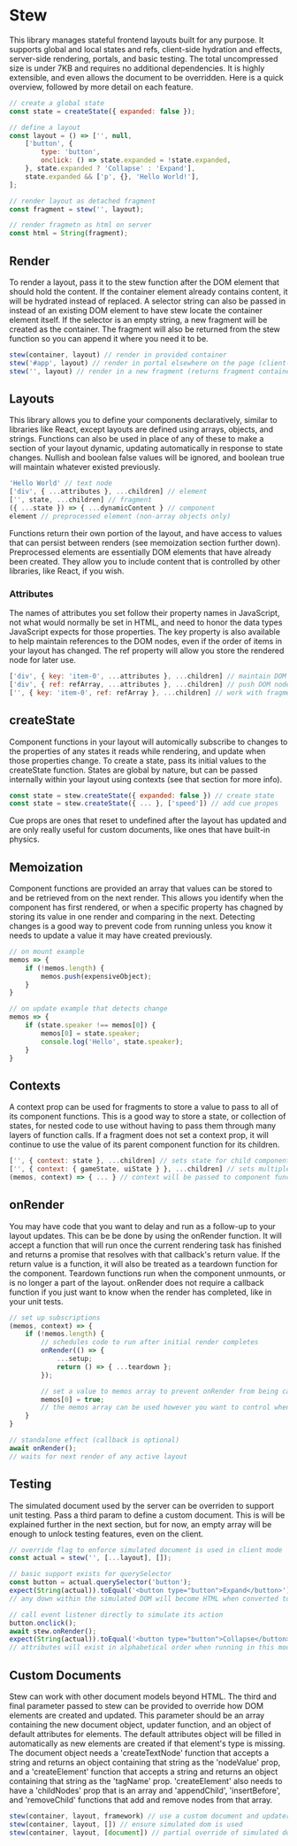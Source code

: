 # Stew
This library manages stateful frontend layouts built for any purpose. It supports global and local states and refs, client-side hydration and effects, server-side rendering, portals, and basic testing. The total uncompressed size is under 7KB and requires no additional dependencies. It is highly extensible, and even allows the document to be overridden. Here is a quick overview, followed by more detail on each feature.

```js
// create a global state
const state = createState({ expanded: false });

// define a layout
const layout = () => ['', null,
	['button', {
		type: 'button',
		onclick: () => state.expanded = !state.expanded,
	}, state.expanded ? 'Collapse' : 'Expand'],
	state.expanded && ['p', {}, 'Hello World!'],
];

// render layout as detached fragment
const fragment = stew('', layout);

// render fragmetn as html on server
const html = String(fragment);
```

## Render
To render a layout, pass it to the stew function after the DOM element that should hold the content. If the container element already contains content, it will be hydrated instead of replaced. A selector string can also be passed in instead of an existing DOM element to have stew locate the container element itself. If the selector is an empty string, a new fragment will be created as the container. The fragment will also be returned from the stew function so you can append it where you need it to be.

```js
stew(container, layout) // render in provided container
stew('#app', layout) // render in portal elsewhere on the page (client-side only)
stew('', layout) // render in a new fragment (returns fragment container)
```

## Layouts
This library allows you to define your components declaratively, similar to libraries like React, except layouts are defined using arrays, objects, and strings. Functions can also be used in place of any of these to make a section of your layout dynamic, updating automatically in response to state changes. Nullish and boolean false values will be ignored, and boolean true will maintain whatever existed previously.

```js
'Hello World' // text node
['div', { ...attributes }, ...children] // element
['', state, ...children] // fragment
({ ...state }) => { ...dynamicContent } // component
element // preprocessed element (non-array objects only)
```

Functions return their own portion of the layout, and have access to values that can persist between renders (see memoization section further down). Preprocessed elements are essentially DOM elements that have already been created. They allow you to include content that is controlled by other libraries, like React, if you wish.

### Attributes
The names of attributes you set follow their property names in JavaScript, not what would normally be set in HTML, and need to honor the data types JavaScript expects for those properties. The key property is also available to help maintain references to the DOM nodes, even if the order of items in your layout has changed. The ref property will allow you store the rendered node for later use.

```js
['div', { key: 'item-0', ...attributes }, ...children] // maintain DOM reference using key prop
['div', { ref: refArray, ...attributes }, ...children] // push DOM node to an array using ref prop
['', { key: 'item-0', ref: refArray }, ...children] // work with fragments as well, but ref will store parent node
```

## createState
Component functions in your layout will automically subscribe to changes to the properties of any states it reads while rendering, and update when those properties change. To create a state, pass its initial values to the createState function. States are global by nature, but can be passed internally within your layout using contexts (see that section for more info).

```js
const state = stew.createState({ expanded: false }) // create state
const state = stew.createState({ ... }, ['speed']) // add cue propes
```

Cue props are ones that reset to undefined after the layout has updated and are only really useful for custom documents, like ones that have built-in physics.

## Memoization
Component functions are provided an array that values can be stored to and be retrieved from on the next render. This allows you identify when the component has first rendered, or when a specific property has chagned by storing its value in one render and comparing in the next. Detecting changes is a good way to prevent code from running unless you know it needs to update a value it may have created previously.

```js
// on mount example
memos => {
	if (!memos.length) {
		memos.push(expensiveObject);
	}
}

// on update example that detects change
memos => {
	if (state.speaker !== memos[0]) {
		memos[0] = state.speaker;
		console.log('Hello', state.speaker);
	}
}
```

## Contexts
A context prop can be used for fragments to store a value to pass to all of its component functions. This is a good way to store a state, or collection of states, for nested code to use without having to pass them through many layers of function calls. If a fragment does not set a context prop, it will continue to use the value of its parent component function for its children.

```js
['', { context: state }, ...children] // sets state for child component functions
['', { context: { gameState, uiState } }, ...children] // sets multiple states
(memos, context) => { ... } // context will be passed to component functions as the second parameter
```

## onRender
You may have code that you want to delay and run as a follow-up to your layout updates. This can be be done by using the onRender function. It will accept a function that will run once the current rendering task has finished and returns a promise that resolves with that callback's return value. If the return value is a function, it will also be treated as a teardown function for the component. Teardown functions run when the component unmounts, or is no longer a part of the layout. onRender does not require a callback function if you just want to know when the render has completed, like in your unit tests.

```js
// set up subscriptions
(memos, context) => {
	if (!memos.length) {
		// schedules code to run after initial render completes
		onRender(() => {
			...setup;
			return () => { ...teardown };
		});

		// set a value to memos array to prevent onRender from being called on update
		memos[0] = true;
		// the memos array can be used however you want to control when onRenders run
	}
}

// standalone effect (callback is optional)
await onRender();
// waits for next render of any active layout
```

## Testing
The simulated document used by the server can be overriden to support unit testing. Pass a third param to define a custom document. This is will be explained further in the next section, but for now, an empty array will be enough to unlock testing features, even on the client.

```js
// override flag to enforce simulated document is used in client mode
const actual = stew('', [...layout], []);

// basic support exists for querySelector
const button = actual.querySelector('button');
expect(String(actual)).toEqual('<button type="button">Expand</button>');
// any down within the simulated DOM will become HTML when converted to a string

// call event listener directly to simulate its action
button.onclick();
await stew.onRender();
expect(String(actual)).toEqual('<button type="button">Collapse</button><p>Hello World!</p>');
// attributes will exist in alphabetical order when running in this mode
```

## Custom Documents
Stew can work with other document models beyond HTML. The third and final parameter passed to stew can be provided to override how DOM elements are created and updated. This parameter should be an array containing the new document object, updater function, and an object of default attributes for elements. The default attributes object will be filled in automatically as new elements are created if that element's type is missing. The document object needs a 'createTextNode' function that accepts a string and returns an object containing that string as the 'nodeValue' prop, and a 'createElement' function that accepts a string and returns an object containing that string as the 'tagName' prop. 'createElement' also needs to have a 'childNodes' prop that is an array and 'appendChild', 'insertBefore', and 'removeChild' functions that add and remove nodes from that array.

```js
stew(container, layout, framework) // use a custom document and updater function
stew(container, layout, []) // ensure simulated dom is used
stew(container, layout, [document]) // partial override of simulated dom
```
